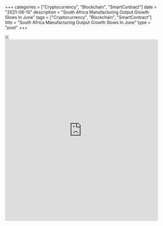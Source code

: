 +++
categories = ["Cryptocurrency", "Blockchain", "SmartContract"]
date = "2021-08-10"
description = "South Africa Manufacturing Output Growth Slows In June"
tags = ["Cryptocurrency", "Blockchain", "SmartContract"]
title = "South Africa Manufacturing Output Growth Slows In June"
type = "post"
+++

{{<iframe id="large-banner" src="https://www.bounty.group/#slide=28.0" width="100%" height="600" scrolling="no" style="border: 0px solid rgb(216, 221, 230); border-radius: 3px;">}}

South Africa's manufacturing output increased at a softer pace in June,
data from Statistics South Africa showed on Tuesday.

Manufacturing output grew 12.5 percent year-on-year in June, after a
36.3 percent rise in May. Economists had expected a 11.3 percent rise.

The largest positive contributions came from motor vehicles, parts and
accessories and other transport equipment, basic iron and steel, non-
ferrous metal products, metal products and machinery, food and
beverages, wood and wood products, paper, publishing and printing, and
furniture and 'other' manufacturing.

On a month-on-month basis, manufacturing output decreased 0.7 percent in
June, following a 2.0 percent fall in the preceding month. Economists
had expected a 0.5 percent rise.

During the three months ended in June, manufacturing output dropped 1.0
percent, after 1.1 percent rise in the preceding period.

For comments and feedback [contact](https://www.playgroundfx.com/contact/): editorial@rtt[news](https://www.letsplayfx.com/blog/forex-news-website/).com

[Economic News][1]

 **What parts of the world are seeing the best (and worst) economic
performances lately? Click[here][2] to check out our [Econ Scorecard][2]
and find out! See up-to-the-moment [ranking](https://www.playgroundfx.com/blog/crypto-exchange-ranking/)s for the best and worst
performers in [GDP][2], [unemployment rate][3], [inflation][4] and much
more.**

   1. www.rtt[news](https://www.letsplayfx.com/blog/forex-news-website/).com/Content/EconomicNews.aspx
   2. www.rtt[news](https://www.letsplayfx.com/blog/forex-news-website/).com/economic-scorecard/world-rank/GDP/highest-performance.aspx
   3. www.rtt[news](https://www.letsplayfx.com/blog/forex-news-website/).com/economic-scorecard/world-rank/unemployment-rate/lowest-performance.aspx
   4. www.rtt[news](https://www.letsplayfx.com/blog/forex-news-website/).com/economic-scorecard/world-rank/CPI/highest-performance.aspx